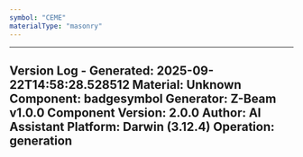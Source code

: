 ```yaml
---
symbol: "CEME"
materialType: "masonry"
---
```


---
Version Log - Generated: 2025-09-22T14:58:28.528512
Material: Unknown
Component: badgesymbol
Generator: Z-Beam v1.0.0
Component Version: 2.0.0
Author: AI Assistant
Platform: Darwin (3.12.4)
Operation: generation
---